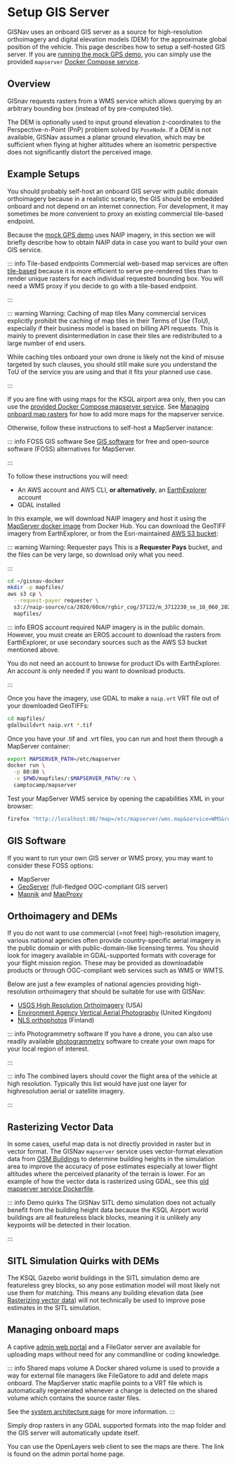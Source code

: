 # Setup GIS Server

GISNav uses an onboard GIS server as a source for high-resolution orthoimagery and digital elevation models (DEM) for the approximate global position of the vehicle. This page describes how to setup a self-hosted GIS server. If you are [running the mock GPS demo](/README), you can
simply use the provided `mapserver` [Docker Compose service](/deploy-with-docker-compose).

## Overview
GISnav requests rasters from a WMS service which allows querying by an arbitrary bounding box (instead of by pre-computed tile).

The DEM is optionally used to input ground elevation z-coordinates to the Perspective-n-Point (PnP) problem solved by `PoseNode`. If a DEM is not available, GISNav assumes a planar ground elevation, which may be sufficient when flying at higher altitudes where an isometric perspective does not significantly distort the perceived image.

## Example Setups

You should probably self-host an onboard GIS server with public domain orthoimagery because in a realistic scenario, the GIS should be embedded onboard and not depend on an internet connection. For development, it may sometimes be more convenient to proxy an existing commercial tile-based endpoint.

Because the [mock GPS demo](/README) uses NAIP imagery, in this section we will briefly describe how to obtain NAIP data in case you want to build your own GIS service.

::: info Tile-based endpoints
Commercial web-based map services are often [tile-based](https://wiki.openstreetmap.org/wiki/Slippy_map_tilenames) because it is more efficient to serve pre-rendered tiles than to render unique rasters for each individual requested bounding box. You will need a WMS proxy if you decide to go with a tile-based endpoint.

:::

::: warning Warning: Caching of map tiles
Many commercial services explicitly prohibit the caching of map tiles in their Terms of Use (ToU), especially if their business model is based on billing API requests. This is mainly to prevent disintermediation in case their tiles are redistributed to a large number of end users.

While caching tiles onboard your own drone is likely not the kind of misuse targeted by such clauses, you should still make sure you understand the ToU of the service you are using and that it fits your planned use case.

:::

If you are fine with using maps for the KSQL airport area only, then you can use the [provided Docker Compose mapserver service](#overview-of-services). See [Managing onboard map rasters](#managing-onboard-map-rasters) for how to add more maps for the mapserver service.

Otherwise, follow these instructions to self-host a MapServer instance:

::: info FOSS GIS software
See [GIS software](#gis-software) for free and open-source software (FOSS) alternatives for MapServer.

:::

To follow these instructions you will need:

- An AWS account and AWS CLI, **or alternatively**, an [EarthExplorer](https://earthexplorer.usgs.gov) account
- GDAL installed

In this example, we will download NAIP imagery and host it using the [MapServer docker image](https://hub.docker.com/r/camptocamp/mapserver) from Docker Hub. You can download the GeoTIFF imagery from EarthExplorer, or from the Esri-maintained [AWS S3 bucket](https://registry.opendata.aws/naip/):

::: warning Warning: Requester pays
This is a **Requester Pays** bucket, and the files can be very large, so download only what you need.

:::

```bash
cd ~/gisnav-docker
mkdir -p mapfiles/
aws s3 cp \
  --request-payer requester \
  s3://naip-source/ca/2020/60cm/rgbir_cog/37122/m_3712230_se_10_060_20200524.tif \
  mapfiles/
```

::: info EROS account required
NAIP imagery is in the public domain. However, you must create an EROS account to download the rasters from EarthExplorer, or use secondary sources such as the AWS S3 bucket mentioned above.

You do not need an account to browse for product IDs with EarthExplorer. An account is only needed if you want to download products.

:::

Once you have the imagery, use GDAL to make a `naip.vrt` VRT file out of your downloaded GeoTIFFs:

```bash
cd mapfiles/
gdalbuildvrt naip.vrt *.tif
```

Once you have your .tif and .vrt files, you can run and host them through a MapServer container:

```bash
export MAPSERVER_PATH=/etc/mapserver
docker run \
  -p 80:80 \
  -v $PWD/mapfiles/:$MAPSERVER_PATH/:ro \
  camptocamp/mapserver
```

Test your MapServer WMS service by opening the capabilities XML in your browser:

```bash
firefox "http://localhost:80/?map=/etc/mapserver/wms.map&service=WMS&request=GetCapabilities"
```

## GIS Software

If you want to run your own GIS server or WMS proxy, you may want to consider these FOSS options:

- MapServer
- [GeoServer](https://geoserver.org) (full-fledged OGC-compliant GIS server)
- [Mapnik](https://mapnik.org) and [MapProxy](https://mapproxy.org)

## Orthoimagery and DEMs

If you do not want to use commercial (=not free) high-resolution imagery, various national agencies often provide country-specific aerial imagery in the public domain or with public-domain-like licensing terms. You should look for imagery available in GDAL-supported formats with coverage for your flight mission region. These may be provided as downloadable products or through OGC-compliant web services such as WMS or WMTS.

Below are just a few examples of national agencies providing high-resolution orthoimagery that should be suitable for use with GISNav:

- [USGS High Resolution Orthoimagery](https://www.usgs.gov/centers/eros/science/usgs-eros-archive-aerial-photography-high-resolution-orthoimagery-hro) (USA)
- [Environment Agency Vertical Aerial Photography](https://www.data.gov.uk/dataset/4921f8a1-d47e-458b-873b-2a489b1c8165/vertical-aerial-photography) (United Kingdom)
- [NLS orthophotos](https://www.maanmittauslaitos.fi/en/maps-and-spatial-data/expert-users/product-descriptions/orthophotos) (Finland)

::: info Photogrammetry software
If you have a drone, you can also use readily available [photogrammetry](https://en.wikipedia.org/wiki/Photogrammetry) software to create your own maps for your local region of interest.

:::

::: info
The combined layers should cover the flight area of the vehicle at high resolution. Typically this list would have just one layer for highresolution aerial or satellite imagery.

:::


## Rasterizing Vector Data

In some cases, useful map data is not directly provided in raster but in vector format. The GISNav `mapserver` service uses vector-format elevation data from [OSM Buildings](https://osmbuildings.org/) to determine building heights in the simulation area to improve the accuracy of pose estimates especially at lower flight altitudes where the perceived planarity of the terrain is lower. For an example of how the vector data is rasterized using GDAL, see this [old mapserver service Dockerfile](https://github.com/hmakelin/gisnav/blob/v0.65.0/docker/mapserver/Dockerfile#L43-L47).

::: info Demo quirks
The GISNav SITL demo simulation does not actually benefit from the building height data because the KSQL Airport world buildings are all featureless black blocks, meaning it is unlikely any keypoints will be detected in their location.

:::

## SITL Simulation Quirks with DEMs

The KSQL Gazebo world buildings in the SITL simulation demo are featureless grey blocks, so any pose estimation model will most likely not use them for matching. This means any building elevation data (see [Rasterizing vector data](#rasterizing-vector-data)) will not technically be used to improve pose estimates in the SITL simulation.

## Managing onboard maps

A captive [admin web portal](/admin-portal) and a FileGator server are available for uploading maps without need for any commandline or coding knowledge.

::: info Shared maps volume
A Docker shared volume is used to provide a way for external file managers like FileGatore to add and delete maps onboard. The MapServer static mapfile points to a VRT file which is automatically regenerated whenever a change is detected on the shared volume which contains the source raster files.

See the [system architecture page](/system-architecture) for more information.
:::

Simply drop rasters in any GDAL supported formats into the map folder and the GIS server will automatically update itself.

You can use the OpenLayers web client to see the maps are there. The link is found on the admin portal home page.
